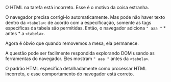 O HTML na tarefa está incorreto. Esse é o motivo da coisa estranha.

O navegador precisa corrigi-lo automaticamente. Mas pode não haver texto dentro da `<tabela>`: de acordo com a especificação, somente as tags específicas da tabela são permitidas. Então, o navegador adiciona `" aaa "` * antes * a `<tabela>`.

Agora é óbvio que quando removemos a mesa, ela permanece.

A questão pode ser facilmente respondida explorando DOM usando as ferramentas do navegador. Eles mostram `" aaa "` antes da `<tabela>`.

O padrão HTML especifica detalhadamente como processar HTML incorreto, e esse comportamento do navegador está correto.
